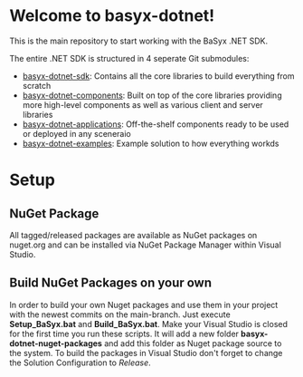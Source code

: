 ﻿# Welcome to basyx-dotnet!

This is the main repository to start working with the BaSyx .NET SDK.

The entire .NET SDK is structured in 4 seperate Git submodules:
- [basyx-dotnet-sdk](https://github.com/eclipse-basyx/basyx-dotnet-sdk): Contains all the core libraries to build everything from scratch
- [basyx-dotnet-components](https://github.com/eclipse-basyx/basyx-dotnet-components): Built on top of the core libraries providing more high-level components as well as various client and server libraries
- [basyx-dotnet-applications](https://github.com/eclipse-basyx/basyx-dotnet-applications): Off-the-shelf components ready to be used or deployed in any sceneraio
- [basyx-dotnet-examples](https://github.com/eclipse-basyx/basyx-dotnet-examples): Example solution to how everything workds

# Setup

## NuGet Package
All tagged/released packages are available as NuGet packages on nuget.org and can be installed via NuGet Package Manager within Visual Studio.

## Build NuGet Packages on your own
In order to build your own Nuget packages and use them in your project with the newest commits on the main-branch. Just execute **Setup_BaSyx.bat** and **Build_BaSyx.bat**. Make your Visual Studio is closed for the first time you run these scripts. It will add a new folder **basyx-dotnet-nuget-packages** and add this folder as Nuget package source to the system. To build the packages in Visual Studio don't forget to change the Solution Configuration to *Release*.
